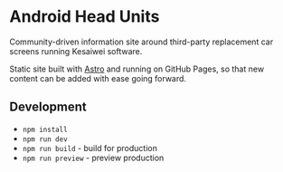 # Android Head Units

Community-driven information site around third-party replacement car screens running Kesaiwei software.

Static site built with [Astro](https://astro.build/) and running on GitHub Pages, so that new content can be added with ease going forward.

## Development
- `npm install`
- `npm run dev`
- `npm run build` - build for production
- `npm run preview` - preview production
